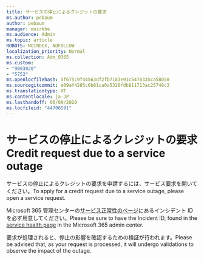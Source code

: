 ```yaml
---
title: サービスの停止によるクレジットの要求
ms.author: pebaum
author: pebaum
manager: mnirkhe
ms.audience: Admin
ms.topic: article
ROBOTS: NOINDEX, NOFOLLOW
localization_priority: Normal
ms.collection: Adm_O365
ms.custom:
- "9003020"
- "5752"
ms.openlocfilehash: 5f675c9f44563df2fb7183e91c5478335ca58058
ms.sourcegitcommit: e09af4285c6b81ca0a5320fdb811713ac25748c3
ms.translationtype: HT
ms.contentlocale: ja-JP
ms.lasthandoff: 06/09/2020
ms.locfileid: "44708591"
---
```

# <a name="credit-request-due-to-a-service-outage"></a><span data-ttu-id="b2222-102">サービスの停止によるクレジットの要求</span><span class="sxs-lookup"><span data-stu-id="b2222-102">Credit request due to a service outage</span></span>

<span data-ttu-id="b2222-103">サービスの停止によるクレジットの要求を申請するには、サービス要求を開いてください。</span><span class="sxs-lookup"><span data-stu-id="b2222-103">To apply for a credit request due to a service outage, please open a service request.</span></span>

<span data-ttu-id="b2222-104">Microsoft 365 管理センターの[サービス正常性のページ](https://docs.microsoft.com/office365/enterprise/view-service-health)にあるインシデント ID を必ず用意してください。</span><span class="sxs-lookup"><span data-stu-id="b2222-104">Please be sure to have the Incident ID, found in the [service health page](https://docs.microsoft.com/office365/enterprise/view-service-health) in the Microsoft 365 admin center.</span></span>

<span data-ttu-id="b2222-105">要求が処理されると、停止の影響を確認するための検証が行われます。</span><span class="sxs-lookup"><span data-stu-id="b2222-105">Please be advised that, as your request is processed, it will undergo validations to observe the impact of the outage.</span></span>
